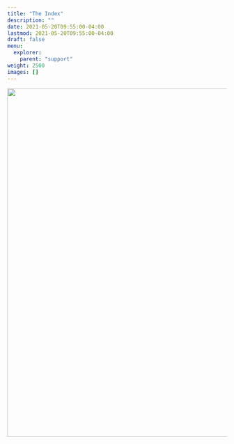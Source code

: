 ```yaml
---
title: "The Index"
description: ""
date: 2021-05-20T09:55:00-04:00
lastmod: 2021-05-20T09:55:00-04:00
draft: false
menu: 
  explorer:
    parent: "support"
weight: 2500
images: []
---
```


<img src="../imgs/the-index.png" width="800px" />

